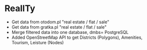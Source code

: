 # RealITy

- Get data from otodom.pl "real estate / flat / sale"
- Get data from gratka.pl "real estate / flat / sale"
- Merge filtered data into one database, dmbs= PostgreSQL
- Added OpenStreetMap API to get Districts (Polygons), Amenities, Tourism, Leisture (Nodes)
